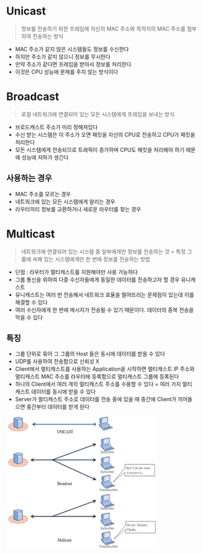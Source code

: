 # Unicast
> 정보를 전송하기 위한 프레임에 자신의 MAC 주소와 목적지의 MAC 주소를 첨부하여 전송하는 방식
* MAC 주소가 같지 않은 시스템들도 정보를 수신한다
* 하지만 주소가 같지 않으니 정보를 무시한다
* 만약 주소가 같다면 프레임을 받아서 정보를 처리한다
* 이것은 CPU 성능에 문제를 주지 않는 방식이다

# Broadcast
> 로컬 네트워크에 연결되어 있는 모든 시스템에게 프레임을 보내는 방식
* 브로드캐스트 주소가 미리 정해져있다
* 수신 받는 시스템은 이 주소가 오면 패킷을 자신의 CPU로 전송하고 CPU가 패킷을 처리한다
* 모든 시스템에게 전송되므로 트래픽이 증가하며 CPU도 패킷을 처리해야 하기 때문에 성능에 저하가 생긴다

## 사용하는 경우
* MAC 주소를 모르는 경우
* 네트워크에 있는 모든 시스템에게 알리는 경우
* 라우터끼리 정보를 교환하거나 새로운 라우터를 찾는 경우


# Multicast
> 네트워크에 연결되어 있는 시스템 중 일부에게만 정보를 전송하는 것 = 특정 그룹에 속해 있는 시스템에게만 한 번에 정보를 전송하는 방법
* 단점 : 라우터가 멀티캐스트를 지원해야만 사용 가능하다
* 그룹 통신을 위하여 다중 수신자들에게 동일한 데이터를 전송하고자 할 경우 유니캐스트
* 유니캐스트는 여러 번 전송해서 네트워크 효율을 떨어뜨리는 문제점이 있는데 이를 해결할 수 있다
* 여러 수신자에게 한 번에 메시지가 전송될 수 있기 때문이다. 데이터의 중복 전송을 막을 수 있다

## 특징
* 그룹 단위로 묶어 그 그룹의 Host 들은 동시에 데이터를 받을 수 있다
* UDP를 사용하여 전송함으로 신뢰성 X
* Client에서 멀티캐스트를 사용하는 Application을 시작하면 멀티캐스트 IP 주소와 멀티캐스트 MAC 주소를 라우터에 등록함으로 멀티캐스트 그룹에 등록된다
* 하나의 Client에서 여러 개의 멀티캐스트 주소를 수용할 수 있다 = 여러 가지 멀티캐스트 데이터를 동시에 받을 수 있다
* Server가 멀티캐스트 주소로 데이터를 전송 중에 있을 때 중간에 Client가 끼어들으면 중간부터 데이터를 받게 된다

![img.png](img/cast.png)